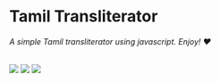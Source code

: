 # Tamil Transliterator

###### A simple Tamil transliterator using javascript. Enjoy! :heart:

<img src="https://img.shields.io/badge/Contributions-Welcome-blueviolet"> <img src="https://img.shields.io/badge/Version-v0.1%20beta-orange"> <img src="https://img.shields.io/badge/Language-Javascript-yellow">